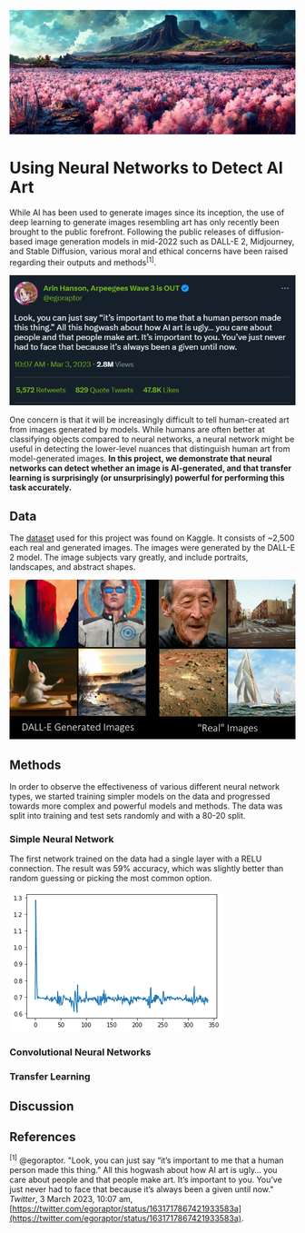 ![midjourney image](images/midjourney.jpg)

# Using Neural Networks to Detect AI Art

While AI has been used to generate images since its inception, the use of deep learning to generate images resembling art has only recently been brought to the public forefront. Following the public releases of diffusion-based image generation models in mid-2022 such as DALL-E 2, Midjourney, and Stable Diffusion, various moral and ethical concerns have been raised regarding their outputs and methods<sup>[1]</sup>.

<p align="center">
  <img src="images/tweet.png" alt="arin hanson tweet" width=600/>
</p>

One concern is that it will be increasingly difficult to tell human-created art from images generated by models. While humans are often better at classifying objects compared to neural networks, a neural network might be useful in detecting the lower-level nuances that distinguish human art from model-generated images. **In this project, we demonstrate that neural networks can detect whether an image is AI-generated, and that transfer learning is surprisingly (or unsurprisingly) powerful for performing this task accurately.**

## Data

The [dataset](https://www.kaggle.com/datasets/superpotato9/dalle-recognition-dataset) used for this project was found on Kaggle. It consists of ~2,500 each real and generated images. The images were generated by the DALL-E 2 model. The image subjects vary greatly, and include portraits, landscapes, and abstract shapes.

<p align="center">
  <img src="images/data.png" alt="DALLE and real images" width=800/>
</p>

## Methods

In order to observe the effectiveness of various different neural network types, we started training simpler models on the data and progressed towards more complex and powerful models and methods. The data was split into training and test sets randomly and with a 80-20 split.

### Simple Neural Network

The first network trained on the data had a single layer with a RELU connection. The result was 59% accuracy, which was slightly better than random guessing or picking the most common option. 

![simple loss function](images/simple_loss.png "Loss function for the simple neural network. It does not show much learning.")


### Convolutional Neural Networks

### Transfer Learning

## Discussion

## References

<sup>[1]</sup> @egoraptor. "Look, you can just say “it’s important to me that a human person made this thing.” All this hogwash about how AI art is ugly… you care about people and that people make art. It’s important to you. You’ve just never had to face that because it’s always been a given until now." *Twitter*, 3 March 2023, 10:07 am, [https://twitter.com/egoraptor/status/1631717867421933583a](https://twitter.com/egoraptor/status/1631717867421933583a).

